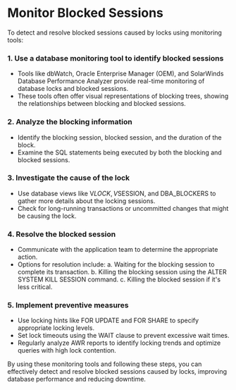 # Monitor Blocked Sessions

To detect and resolve blocked sessions caused by locks using monitoring tools:

### 1. Use a database monitoring tool to identify blocked sessions
   - Tools like dbWatch, Oracle Enterprise Manager (OEM), and SolarWinds Database Performance Analyzer provide real-time monitoring of database locks and blocked sessions.
   - These tools often offer visual representations of blocking trees, showing the relationships between blocking and blocked sessions.

### 2. Analyze the blocking information
   - Identify the blocking session, blocked session, and the duration of the block.
   - Examine the SQL statements being executed by both the blocking and blocked sessions.

### 3. Investigate the cause of the lock
   - Use database views like V$LOCK, V$SESSION, and DBA_BLOCKERS to gather more details about the locking sessions.
   - Check for long-running transactions or uncommitted changes that might be causing the lock.

### 4. Resolve the blocked session
   - Communicate with the application team to determine the appropriate action.
   - Options for resolution include:
     a. Waiting for the blocking session to complete its transaction.
     b. Killing the blocking session using the ALTER SYSTEM KILL SESSION command.
     c. Killing the blocked session if it's less critical.

### 5. Implement preventive measures
   - Use locking hints like FOR UPDATE and FOR SHARE to specify appropriate locking levels.
   - Set lock timeouts using the WAIT clause to prevent excessive wait times.
   - Regularly analyze AWR reports to identify locking trends and optimize queries with high lock contention.

By using these monitoring tools and following these steps, you can effectively detect and resolve blocked sessions caused by locks, improving database performance and reducing downtime.